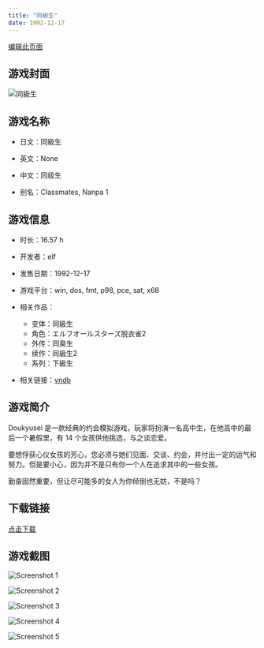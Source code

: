 ```yaml
---
title: "同級生"
date: 1992-12-17
---
```

[编辑此页面](https://github.com/ACG-3/ADV3-source/blob/main/source/_posts/%E5%90%8C%E7%B4%9A%E7%94%9F.md)

## 游戏封面

![同級生](https%3A//pan.timero.xyz/onedrive/img_lib_001/%E5%90%8C%E7%B4%9A%E7%94%9F_cover.avif)


## 游戏名称

- 日文：同級生
- 英文：None
- 中文：同级生

- 别名：Classmates, Nanpa 1


## 游戏信息

- 时长：16.57 h
- 开发者：elf
- 发售日期：1992-12-17
- 游戏平台：win, dos, fmt, p98, pce, sat, x68
- 相关作品：
   - 变体：同級生
   - 角色：エルフオールスターズ脱衣雀2
   - 外传：同臭生
   - 续作：同級生2
   - 系列：下級生

- 相关链接：[vndb](https://vndb.org/v185)


## 游戏简介

Doukyusei 是一款经典的约会模拟游戏，玩家将扮演一名高中生，在他高中的最后一个暑假里，有 14 个女孩供他挑选，与之谈恋爱。

要想俘获心仪女孩的芳心，您必须与她们见面、交谈、约会，并付出一定的运气和努力。但是要小心，因为并不是只有你一个人在追求其中的一些女孩。

勤奋固然重要，但让尽可能多的女人为你倾倒也无妨，不是吗？


## 下载链接

[点击下载](https://pan.timero.xyz/onedrive/adv_lib_001/%E5%90%8C%E7%B4%9A%E7%94%9F)


## 游戏截图


![Screenshot 1](https%3A//pan.timero.xyz/onedrive/img_lib_001/%E5%90%8C%E7%B4%9A%E7%94%9F_Screenshot_1.avif)

![Screenshot 2](https%3A//pan.timero.xyz/onedrive/img_lib_001/%E5%90%8C%E7%B4%9A%E7%94%9F_Screenshot_2.avif)

![Screenshot 3](https%3A//pan.timero.xyz/onedrive/img_lib_001/%E5%90%8C%E7%B4%9A%E7%94%9F_Screenshot_3.avif)

![Screenshot 4](https%3A//pan.timero.xyz/onedrive/img_lib_001/%E5%90%8C%E7%B4%9A%E7%94%9F_Screenshot_4.avif)

![Screenshot 5](https%3A//pan.timero.xyz/onedrive/img_lib_001/%E5%90%8C%E7%B4%9A%E7%94%9F_Screenshot_5.avif)

